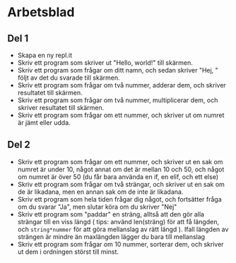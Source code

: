 # Arbetsblad

## Del 1
* Skapa en ny repl.it
* Skriv ett program som skriver ut "Hello, world!" till skärmen.
* Skriv ett program som frågar om ditt namn, och sedan skriver "Hej, " följt av det du svarade till skärmen.
* Skriv ett program som frågar om två nummer, adderar dem, och skriver resultatet till skärmen.
* Skriv ett program som frågar om två nummer, multiplicerar dem, och skriver resultatet till skärmen.
* Skriv ett program som frågar om ett nummer, och skriver ut om numret är jämt eller udda.

## Del 2
* Skriv ett program som frågar om ett nummer, och skriver ut en sak om numret är under 10, något annat om det är mellan 10 och 50, och något om numret är över 50 (du får bara använda en if, en elif, och ett else)
* Skriv ett program som frågar om två strängar, och skriver ut en sak om de är likadana, men en annan sak om de inte är likadana.
* Skriv ett program som hela tiden frågar dig något, och fortsätter fråga om du svarar "Ja", men slutar köra om du skriver "Nej"
* Skriv ett program som "paddar" en sträng, alltså att den gör alla strängar till en viss längd ( tips: använd len(sträng) för att få längden, och `string*nummer` för att göra mellanslag av rätt längd ). Ifall längden av strängen är mindre än maxlängden lägger du bara till mellanslag
* Skriv ett program som frågar om 10 nummer, sorterar dem, och skriver ut dem i ordningen störst till minst.
